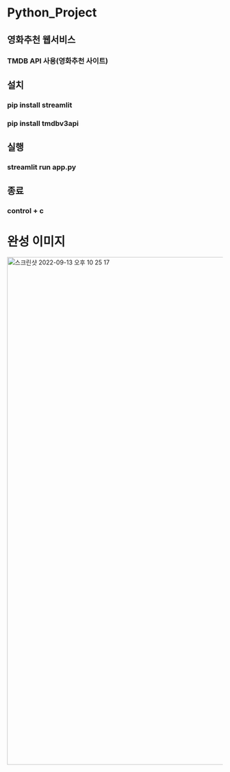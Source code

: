 # Python_Project
## 영화추천 웹서비스

### TMDB API 사용(영화추천 사이트)
## 설치
### pip install streamlit
### pip install tmdbv3api

## 실행
### streamlit run app.py

## 종료
### control + c

# 완성 이미지
<img width="1186" alt="스크린샷 2022-09-13 오후 10 25 17" src="https://user-images.githubusercontent.com/37801048/189912977-6223acd1-77a4-4517-abc0-6d4f2b166b37.png">